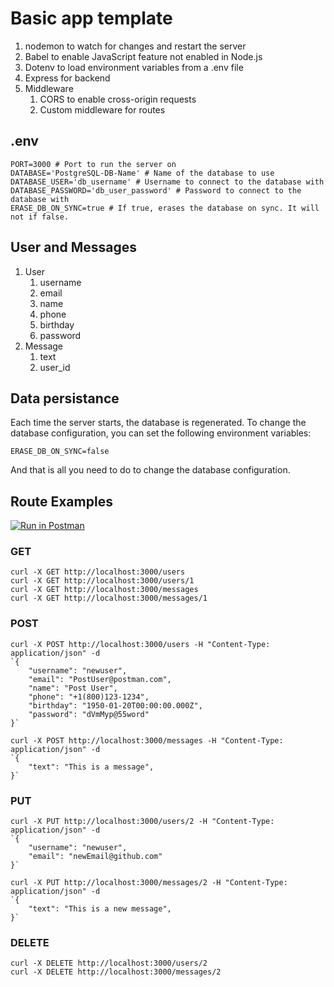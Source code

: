 # Basic app template

1. nodemon to watch for changes and restart the server
2. Babel to enable JavaScript feature not enabled in Node.js
3. Dotenv to load environment variables from a .env file
4. Express for backend
5. Middleware
    1. CORS to enable cross-origin requests
    2. Custom middleware for routes

## .env

    PORT=3000 # Port to run the server on
    DATABASE='PostgreSQL-DB-Name' # Name of the database to use
    DATABASE_USER='db_username' # Username to connect to the database with
    DATABASE_PASSWORD='db_user_password' # Password to connect to the database with
    ERASE_DB_ON_SYNC=true # If true, erases the database on sync. It will not if false.

## User and Messages

1. User
    1. username
    2. email
    3. name
    4. phone
    5. birthday
    6. password
2. Message
    1. text
    2. user_id

## Data persistance

Each time the server starts, the database is regenerated.
To change the database configuration, you can set the following environment variables:

    ERASE_DB_ON_SYNC=false

And that is all you need to do to change the database configuration.

## Route Examples

[![Run in Postman](https://run.pstmn.io/button.svg)](https://app.getpostman.com/run-collection/24015204-855b9297-280f-43f9-8260-d6e2d00f7c18?action=collection%2Ffork&collection-url=entityId%3D24015204-855b9297-280f-43f9-8260-d6e2d00f7c18%26entityType%3Dcollection%26workspaceId%3D4c3f7037-923e-4faa-a3fe-2a63c12c05d8)

### GET

    curl -X GET http://localhost:3000/users
    curl -X GET http://localhost:3000/users/1
    curl -X GET http://localhost:3000/messages
    curl -X GET http://localhost:3000/messages/1

### POST

    curl -X POST http://localhost:3000/users -H "Content-Type: application/json" -d 
    `{    
        "username": "newuser",
        "email": "PostUser@postman.com",
        "name": "Post User",
        "phone": "+1(800)123-1234",
        "birthday": "1950-01-20T00:00:00.000Z",
        "password": "dVmMyp@55word"
    }`

    curl -X POST http://localhost:3000/messages -H "Content-Type: application/json" -d 
    `{    
        "text": "This is a message",
    }`

### PUT

    curl -X PUT http://localhost:3000/users/2 -H "Content-Type: application/json" -d 
    `{    
        "username": "newuser",
        "email": "newEmail@github.com"
    }`

    curl -X PUT http://localhost:3000/messages/2 -H "Content-Type: application/json" -d 
    `{    
        "text": "This is a new message",
    }` 

### DELETE

    curl -X DELETE http://localhost:3000/users/2
    curl -X DELETE http://localhost:3000/messages/2
